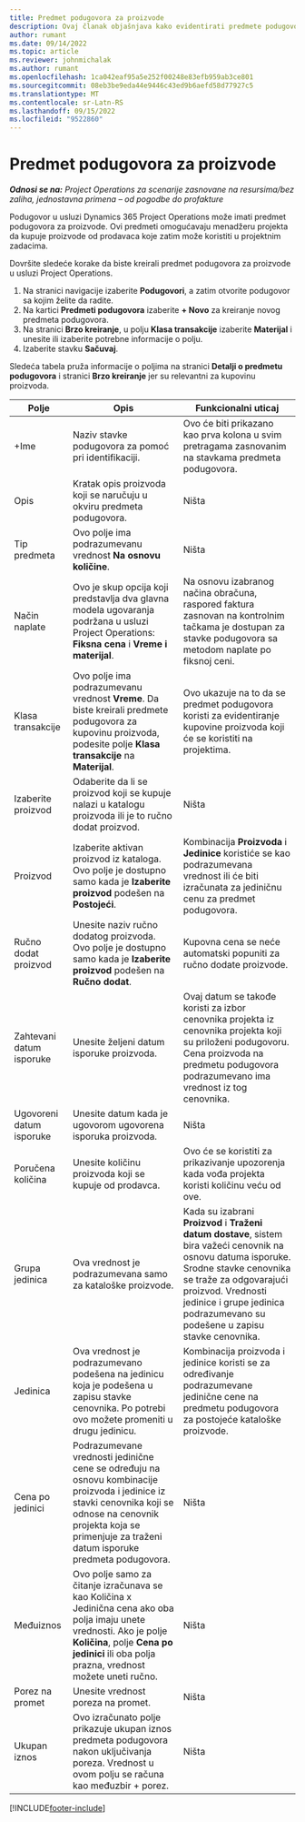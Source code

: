 ```yaml
---
title: Predmet podugovora za proizvode
description: Ovaj članak objašnjava kako evidentirati predmete podugovora za proizvode i koristiti različita polja za beleženje kupovine proizvoda od prodavaca.
author: rumant
ms.date: 09/14/2022
ms.topic: article
ms.reviewer: johnmichalak
ms.author: rumant
ms.openlocfilehash: 1ca042eaf95a5e252f00248e83efb959ab3ce801
ms.sourcegitcommit: 08eb3be9eda44e9446c43ed9b6aefd58d77927c5
ms.translationtype: MT
ms.contentlocale: sr-Latn-RS
ms.lasthandoff: 09/15/2022
ms.locfileid: "9522860"
---
```

# <a name="subcontract-lines-for-products"></a>Predmet podugovora za proizvode

_**Odnosi se na:** Project Operations za scenarije zasnovane na resursima/bez zaliha, jednostavna primena – od pogodbe do profakture_

Podugovor u usluzi Dynamics 365 Project Operations može imati predmet podugovora za proizvode. Ovi predmeti omogućavaju menadžeru projekta da kupuje proizvode od prodavaca koje zatim može koristiti u projektnim zadacima.

Dovršite sledeće korake da biste kreirali predmet podugovora za proizvode u usluzi Project Operations.

1. Na stranici navigacije izaberite **Podugovori**, a zatim otvorite podugovor sa kojim želite da radite. 
2. Na kartici **Predmeti podugovora** izaberite **+ Novo** za kreiranje novog predmeta podugovora.
3. Na stranici **Brzo kreiranje**, u polju **Klasa transakcije** izaberite **Materijal** i unesite ili izaberite potrebne informacije o polju. 
4. Izaberite stavku **Sačuvaj**.

Sledeća tabela pruža informacije o poljima na stranici **Detalji o predmetu podugovora** i stranici **Brzo kreiranje** jer su relevantni za kupovinu proizvoda.

| Polje | Opis | Funkcionalni uticaj|
| ----- | ----------- | ----------- |
| +Ime | Naziv stavke podugovora za pomoć pri identifikaciji. |Ovo će biti prikazano kao prva kolona u svim pretragama zasnovanim na stavkama predmeta podugovora.
| Opis | Kratak opis proizvoda koji se naručuju u okviru predmeta podugovora. | Ništa |
| Tip predmeta | Ovo polje ima podrazumevanu vrednost **Na osnovu količine**. |Ništa |
| Način naplate | Ovo je skup opcija koji predstavlja dva glavna modela ugovaranja podržana u usluzi Project Operations: **Fiksna cena** i **Vreme i materijal**. | Na osnovu izabranog načina obračuna, raspored faktura zasnovan na kontrolnim tačkama je dostupan za stavke podugovora sa metodom naplate po fiksnoj ceni. |
| Klasa transakcije |Ovo polje ima podrazumevanu vrednost **Vreme**. Da biste kreirali predmete podugovora za kupovinu proizvoda, podesite polje **Klasa transakcije** na **Materijal**.  | Ovo ukazuje na to da se predmet podugovora koristi za evidentiranje kupovine proizvoda koji će se koristiti na projektima. |
| Izaberite proizvod | Odaberite da li se proizvod koji se kupuje nalazi u katalogu proizvoda ili je to ručno dodat proizvod. |Ništa |
| Proizvod | Izaberite aktivan proizvod iz kataloga. Ovo polje je dostupno samo kada je **Izaberite proizvod** podešen na **Postojeći**. |Kombinacija **Proizvoda** i **Jedinice** koristiće se kao podrazumevana vrednost ili će biti izračunata za jediničnu cenu za predmet podugovora.
| Ručno dodat proizvod | Unesite naziv ručno dodatog proizvoda. Ovo polje je dostupno samo kada je **Izaberite proizvod** podešen na **Ručno dodat**.  |Kupovna cena se neće automatski popuniti za ručno dodate proizvode.|
| Zahtevani datum isporuke | Unesite željeni datum isporuke proizvoda.| Ovaj datum se takođe koristi za izbor cenovnika projekta iz cenovnika projekta koji su priloženi podugovoru. Cena proizvoda na predmetu podugovora podrazumevano ima vrednost iz tog cenovnika. |
| Ugovoreni datum isporuke | Unesite datum kada je ugovorom ugovorena isporuka proizvoda.  |Ništa|
| Poručena količina | Unesite količinu proizvoda koji se kupuje od prodavca.| Ovo će se koristiti za prikazivanje upozorenja kada vođa projekta koristi količinu veću od ove.|
| Grupa jedinica | Ova vrednost je podrazumevana samo za kataloške proizvode. |Kada su izabrani **Proizvod** i **Traženi datum dostave**, sistem bira važeći cenovnik na osnovu datuma isporuke. Srodne stavke cenovnika se traže za odgovarajući proizvod. Vrednosti jedinice i grupe jedinica podrazumevano su podešene u zapisu stavke cenovnika. |
| Jedinica | Ova vrednost je podrazumevano podešena na jedinicu koja je podešena u zapisu stavke cenovnika. Po potrebi ovo možete promeniti u drugu jedinicu.| Kombinacija proizvoda i jedinice koristi se za određivanje podrazumevane jedinične cene na predmetu podugovora za postojeće kataloške proizvode. |
| Cena po jedinici | Podrazumevane vrednosti jedinične cene se određuju na osnovu kombinacije proizvoda i jedinice iz stavki cenovnika koji se odnose na cenovnik projekta koja se primenjuje za traženi datum isporuke predmeta podugovora.  |Ništa |
| Međuiznos | Ovo polje samo za čitanje izračunava se kao Količina x Jedinična cena ako oba polja imaju unete vrednosti. Ako je polje **Količina**, polje **Cena po jedinici** ili oba polja prazna, vrednost možete uneti ručno.  |Ništa |
| Porez na promet | Unesite vrednost poreza na promet. |Ništa |
| Ukupan iznos | Ovo izračunato polje prikazuje ukupan iznos predmeta podugovora nakon uključivanja poreza. Vrednost u ovom polju se računa kao međuzbir + porez. |Ništa |


[!INCLUDE[footer-include](../../includes/footer-banner.md)]
